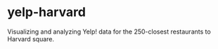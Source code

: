 # yelp-harvard
Visualizing and analyzing Yelp! data for the 250-closest restaurants to Harvard square.
